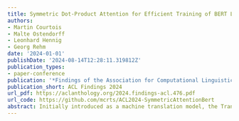 ```yaml
---
title: Symmetric Dot-Product Attention for Efficient Training of BERT Language Models
authors:
- Martin Courtois
- Malte Ostendorff
- Leonhard Hennig
- Georg Rehm
date: '2024-01-01'
publishDate: '2024-08-14T12:28:11.319812Z'
publication_types:
- paper-conference
publication: '*Findings of the Association for Computational Linguistics: ACL 2024*'
publication_short: ACL Findings 2024
url_pdf: https://aclanthology.org/2024.findings-acl.476.pdf
url_code: https://github.com/mcrts/ACL2024-SymmetricAttentionBert
abstract: Initially introduced as a machine translation model, the Transformer architecture has now become the foundation for modern deep learning architecture, with applications in a wide range of fields, from computer vision to natural language processing. Nowadays, to tackle increasingly more complex tasks, Transformer-based models are stretched to enormous sizes, requiring increasingly larger training datasets, and unsustainable amount of compute resources. The ubiquitous nature of the Transformer and its core component, the attention mechanism, are thus prime targets for efficiency research.In this work, we propose an alternative compatibility function for the self-attention mechanism introduced by the Transformer architecture. This compatibility function exploits an overlap in the learned representation of the traditional scaled dot-product attention, leading to a symmetric with pairwise coefficient dot-product attention. When applied to the pre-training of BERT-like models, this new symmetric attention mechanism reaches a score of 79.36 on the GLUE benchmark against 78.74 for the traditional implementation, leads to a reduction of 6% in the number of trainable parameters, and reduces the number of training steps required before convergence by half.
---
```

